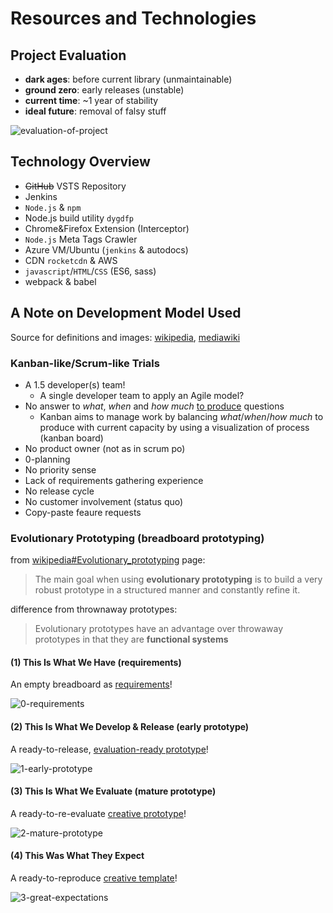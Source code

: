 # Resources and Technologies

## Project Evaluation

- **dark ages**: before current library (unmaintainable)
- **ground zero**: early releases (unstable)
- **current time**: ~1 year of stability
- **ideal future**: removal of falsy stuff

![evaluation-of-project](https://docs.google.com/drawings/d/e/2PACX-1vS2sLXByjXzz5muMDis6yWI4cjtsC3touY04nkG-nojNg_xr43WvioCsNsqyd7bq5_Mnrxu-4dh9uNe/pub?w=2349&h=866)

## Technology Overview

- ~~GitHub~~ VSTS Repository
- Jenkins
- `Node.js` & `npm`
- Node.js build utility `dygdfp`
- Chrome&Firefox Extension (Interceptor)
- `Node.js` Meta Tags Crawler
- Azure VM/Ubuntu (`jenkins` & autodocs)
- CDN `rocketcdn` & AWS
- `javascript`/`HTML`/`CSS` (ES6, sass)
- webpack & babel

## A Note on Development Model Used

Source for definitions and images: [wikipedia](https://www.wikipedia.org), [mediawiki](https://www.mediawiki.org)

### Kanban-like/Scrum-like Trials

- A 1.5 developer(s) team!
  - A single developer team to apply an Agile model?
- No answer to *what*, *when* and *how much* <u>to produce</u> questions
  - Kanban aims to manage work by balancing *what*/*when*/*how much* to produce with current capacity by using a visualization of process (kanban board)
- No product owner (not as in scrum po)
- 0-planning
- No priority sense
- Lack of requirements gathering experience
- No release cycle
- No customer involvement (status quo)
- Copy-paste feaure requests

### Evolutionary Prototyping (breadboard prototyping)

from [wikipedia#Evolutionary_prototyping](https://en.wikipedia.org/wiki/Software_prototyping#Evolutionary_prototyping) page:

> The main goal when using **evolutionary prototyping** is to build a very robust prototype in a structured manner and constantly refine it.

difference from thrownaway prototypes:

>  Evolutionary prototypes have an advantage over throwaway prototypes in that they are **functional systems**

#### (1) This Is What We Have (requirements)

An empty breadboard as <u>requirements</u>!

![0-requirements](https://upload.wikimedia.org/wikipedia/commons/thumb/7/75/Bread_board_1480358_59_60_HDR_Enhancer.jpg/1280px-Bread_board_1480358_59_60_HDR_Enhancer.jpg)

#### (2) This Is What We Develop & Release (early prototype)

A ready-to-release, <u>evaluation-ready prototype</u>!

![1-early-prototype](https://upload.wikimedia.org/wikipedia/commons/thumb/4/47/Breadboard_complex.jpg/1231px-Breadboard_complex.jpg)

#### (3) This Is What We Evaluate (mature prototype)

A ready-to-re-evaluate <u>creative prototype</u>!

![2-mature-prototype](https://upload.wikimedia.org/wikipedia/commons/0/04/Breadboard_LCD_screen.png)

#### (4) This Was What They Expect

A ready-to-reproduce <u>creative template</u>!

![3-great-expectations](https://upload.wikimedia.org/wikipedia/commons/thumb/a/af/NvidiaTesla2075.JPG/1280px-NvidiaTesla2075.JPG)

